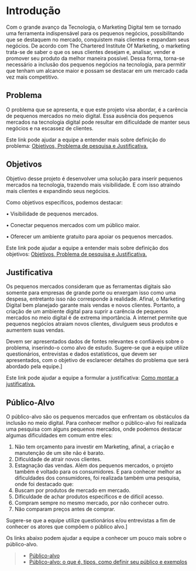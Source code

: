 # Introdução

Com o grande avanço da Tecnologia, o Marketing Digital tem se tornado uma ferramenta
indispensável para os pequenos negócios, possibilitando que se destaquem no mercado,
conquistem mais clientes e expandam seus negócios.
De acordo com The Chartered Institute Of Marketing, o marketing trata-se de saber o que os
seus clientes desejam e, analisar, vender e promover seu produto da melhor maneira
possível.
Dessa forma, torna-se necessário a inclusão dos pequenos negócios na tecnologia, para
permitir que tenham um alcance maior e possam se destacar em um mercado cada vez mais
competitivo.

## Problema
O problema que se apresenta, e que este projeto visa abordar, é a carência de pequenos
mercados no meio digital. Essa ausência dos pequenos mercados na tecnologia digital pode
resultar em dificuldade de manter seus negócios e na escassez de clientes.

Este link pode ajudar a equipe a entender mais sobre definição do problema: [Objetivos, Problema de pesquisa e Justificativa.](https://medium.com/@versioparole/objetivos-problema-de-pesquisa-e-justificativa-c98c8233b9c3)


## Objetivos

Objetivo desse projeto é desenvolver uma solução para inserir pequenos mercados na
tecnologia, trazendo mais visibilidade. E com isso atraindo mais clientes e expandindo seus
negócios.

Como objetivos específicos, podemos destacar:

• Visibilidade de pequenos mercados.

• Conectar pequenos mercados com um público maior.

• Oferecer um ambiente gratuito para apoiar os pequenos mercados.
 
Este link pode ajudar a equipe a entender mais sobre definição dos objetivos: [Objetivos, Problema de pesquisa e Justificativa.](https://medium.com/@versioparole/objetivos-problema-de-pesquisa-e-justificativa-c98c8233b9c3)

## Justificativa

Os pequenos mercados consideram que as ferramentas digitais são somente para empresas
de grande porte ou enxergam isso como uma despesa, entretanto isso não corresponde à
realidade. Afinal, o Marketing Digital bem planejado garante mais vendas e novos clientes.
Portanto, a criação de um ambiente digital para suprir a carência de pequenos mercados no
meio digital é de extrema importância. A internet permite que pequenos negócios atraiam
novos clientes, divulguem seus produtos e aumentem suas vendas.

Devem ser apresentados dados de fontes relevantes e confiáveis sobre o problema, inserindo-o como alvo de estudo. Sugere-se que a equipe utilize questionários, entrevistas e dados estatísticos, que devem ser apresentados, com o objetivo de esclarecer detalhes do problema que será abordado pela equipe.]

Este link pode ajudar a equipe a formular a justificativa: [Como montar a justificativa.](https://guiadamonografia.com.br/como-montar-justificativa-do-tcc/)

## Público-Alvo

O público-alvo são os pequenos mercados que enfrentam os obstáculos da inclusão no meio
digital.
Para conhecer melhor o público-alvo foi realizada uma pesquisa com alguns pequenos
mercados, onde podemos destacar algumas dificuldades em comum entre eles:
1. Não tem orçamento para investir em Marketing, afinal, a criação e manutenção de um
site não é barato.
2. Dificuldade de atrair novos clientes.
3. Estagnação das vendas.
Além dos pequenos mercados, o projeto também é voltado para os consumidores.
E para conhecer melhor as dificuldades dos consumidores, foi realizada também uma
pesquisa, onde foi destacado que:
1. Buscam por produtos de mercado em mercado.
2. Dificuldade de achar produtos específicos e de difícil acesso.
3. Compram sempre no mesmo mercado, por não conhecer outro.
4. Não comparam preços antes de comprar.

Sugere-se que a equipe utilize questionários e/ou entrevistas a fim de conhecer os atores que compõem o público alvo.]

Os links abaixo podem ajudar a equipe a conhecer um pouco mais sobre o público-alvo. 

> - [Público-alvo](https://blog.hotmart.com/pt-br/publico-alvo/)
> - [Público-alvo: o que é, tipos, como definir seu público e exemplos](https://klickpages.com.br/blog/publico-alvo-o-que-e/)

